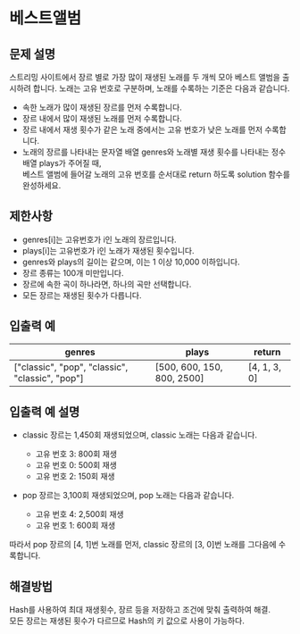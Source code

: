 # 베스트앨범

## 문제 설명
스트리밍 사이트에서 장르 별로 가장 많이 재생된 노래를 두 개씩 모아 베스트 앨범을 출시하려 합니다. 노래는 고유 번호로 구분하며, 노래를 수록하는 기준은 다음과 같습니다.

* 속한 노래가 많이 재생된 장르를 먼저 수록합니다.  
* 장르 내에서 많이 재생된 노래를 먼저 수록합니다.  
* 장르 내에서 재생 횟수가 같은 노래 중에서는 고유 번호가 낮은 노래를 먼저 수록합니다.  
* 노래의 장르를 나타내는 문자열 배열 genres와 노래별 재생 횟수를 나타내는 정수 배열 plays가 주어질 때,   
베스트 앨범에 들어갈 노래의 고유 번호를 순서대로 return 하도록 solution 함수를 완성하세요.

## 제한사항
* genres[i]는 고유번호가 i인 노래의 장르입니다.
* plays[i]는 고유번호가 i인 노래가 재생된 횟수입니다.
* genres와 plays의 길이는 같으며, 이는 1 이상 10,000 이하입니다.
* 장르 종류는 100개 미만입니다.
* 장르에 속한 곡이 하나라면, 하나의 곡만 선택합니다.
* 모든 장르는 재생된 횟수가 다릅니다.

## 입출력 예
|genres|	plays|	return|
|------|-------|--------|
|["classic", "pop", "classic", "classic", "pop"]|	[500, 600, 150, 800, 2500]	|[4, 1, 3, 0]|

## 입출력 예 설명
* classic 장르는 1,450회 재생되었으며, classic 노래는 다음과 같습니다.
  - 고유 번호 3: 800회 재생
  - 고유 번호 0: 500회 재생
  - 고유 번호 2: 150회 재생

* pop 장르는 3,100회 재생되었으며, pop 노래는 다음과 같습니다.
  - 고유 번호 4: 2,500회 재생
  - 고유 번호 1: 600회 재생
  
따라서 pop 장르의 [4, 1]번 노래를 먼저, classic 장르의 [3, 0]번 노래를 그다음에 수록합니다.

## 해결방법
Hash를 사용하여 최대 재생횟수, 장르 등을 저장하고 조건에 맞춰 출력하여 해결.  
모든 장르는 재생된 횟수가 다르므로 Hash의 키 값으로 사용이 가능하다.
